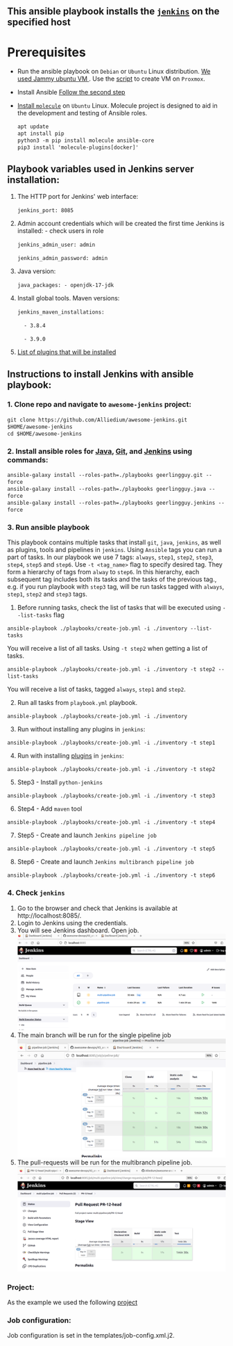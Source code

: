 ## This ansible playbook installs the [`jenkins`](https://www.jenkins.io/doc/) on the specified host ##

# Prerequisites
* Run the ansible playbook on `Debian` or `Ubuntu` Linux distribution. [We used Jammy ubuntu VM ](https://github.com/Alliedium/awesome-proxmox). Use the [script](https://github.com/Alliedium/awesome-proxmox/blob/main/vm-cloud-init-shell/.env.example) to create VM on `Proxmox`.  

* Install Ansible [Follow the second step](https://github.com/Alliedium/awesome-ansible#setting-up-config-machine)

* [Install `molecule`](https://molecule.readthedocs.io/installation/) on `Ubuntu` Linux. Molecule project is designed to aid in the development and testing of Ansible roles.
  
   ```
   apt update
   apt install pip
   python3 -m pip install molecule ansible-core
   pip3 install 'molecule-plugins[docker]'
   ```

## Playbook variables used in Jenkins server installation:

1. The HTTP port for Jenkins' web interface:

   `jenkins_port: 8085`

2. Admin account credentials which will be created the first time Jenkins is installed: - check users in role

   `jenkins_admin_user: admin`

   `jenkins_admin_password: admin`

3. Java version:
   
   `java_packages: - openjdk-17-jdk`

4. Install global tools. Maven versions:
    
    `jenkins_maven_installations:`
    
    `  - 3.8.4`
    
    `  - 3.9.0`

5. [List of plugins that will be installed](ListofJenkinsPluginsToBeInstalled.md)

## Instructions to install Jenkins with ansible playbook:

### 1. Clone repo and navigate to `awesome-jenkins` project:

  ```
  git clone https://github.com/Alliedium/awesome-jenkins.git $HOME/awesome-jenkins
  cd $HOME/awesome-jenkins
  ```

### 2. Install ansible roles for [Java](https://github.com/geerlingguy/ansible-role-java/), [Git](https://github.com/geerlingguy/ansible-role-git/), and [Jenkins](https://github.com/geerlingguy/ansible-role-jenkins) using commands:
   
   ```
   ansible-galaxy install --roles-path=./playbooks geerlingguy.git --force
   ansible-galaxy install --roles-path=./playbooks geerlingguy.java --force
   ansible-galaxy install --roles-path=./playbooks geerlingguy.jenkins --force
   ```

### 3. Run ansible playbook 

  This playbook contains multiple tasks that install `git`, `java`, `jenkins`, as well as plugins, tools and pipelines in `jenkins`. Using `Ansible` tags you can run a part of tasks. In our playbook we use 7 tags: `always`, `step1`, `step2`, `step3`, `step4`, `step5` and `step6`. Use `-t <tag_name>` flag to specify desired tag. They form a hierarchy of tags from `alway` to `step6`. In this hierarchy, each subsequent tag includes both its tasks and the tasks of the previous tag., e.g. if you run playbook with `step3` tag, will be run tasks tagged with `always`, `step1`, `step2` and `step3` tags.

   1. Before running tasks, check the list of tasks that will be executed using `--list-tasks` flag
   
   ```
   ansible-playbook ./playbooks/create-job.yml -i ./inventory --list-tasks

   ```

   You will receive a list of all tasks. Using `-t step2` when getting a list of tasks.

   ```
   ansible-playbook ./playbooks/create-job.yml -i ./inventory -t step2 --list-tasks

   ```

   You will receive a list of tasks, tagged `always`, `step1` and `step2`.


   2. Run all tasks from `playbook.yml` playbook. 
   
   ```
   ansible-playbook ./playbooks/create-job.yml -i ./inventory
   ```
   3. Run without installing any plugins in `jenkins`:
   
   ```
   ansible-playbook ./playbooks/create-job.yml -i ./inventory -t step1
   ```

   4. Run with installing [plugins](ListofJenkinsPluginsToBeInstalled.md) in `jenkins`:
   
   ```
   ansible-playbook ./playbooks/create-job.yml -i ./inventory -t step2
   ```

   5. Step3 - Install `python-jenkins`
   
   ```
   ansible-playbook ./playbooks/create-job.yml -i ./inventory -t step3
   ```

   6. Step4 - Add  `maven` tool
   
   ```
   ansible-playbook ./playbooks/create-job.yml -i ./inventory -t step4
   ```

   7. Step5 - Create and launch  `Jenkins pipeline job`
   
   ```
   ansible-playbook ./playbooks/create-job.yml -i ./inventory -t step5
   ```
   
   8. Step6 - Create and launch  `Jenkins multibranch pipeline job`
   
   ```
   ansible-playbook ./playbooks/create-job.yml -i ./inventory -t step6
   ```

### 4. Check `jenkins`

1. Go to the browser and check that Jenkins is available at http://localhost:8085/.
2. Login to Jenkins using the credentials.
3. You will see Jenkins dashboard. Open job. ![jenkins_dashboard.png](./images/01jenkins_dashboard.png) 
4. The main branch will be run for the single pipeline job ![single_pipeline.png](./images/02jenkins_pipeline.png)
5. The pull-requests will be run for the multibranch pipeline job.![multibranch_pipeline.png](./images/03jenkins_mpipeline.png)

### Project:
   As the example we used the following [project](https://github.com/Alliedium/springboot-api-rest-example)

### Job configuration:
   Job configuration is set in the templates/job-config.xml.j2.
